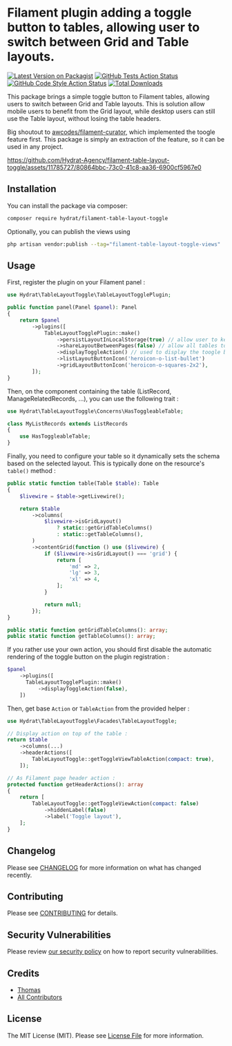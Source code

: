 # Filament plugin adding a toggle button to tables, allowing user to switch between Grid and Table layouts.

[![Latest Version on Packagist](https://img.shields.io/packagist/v/hydrat/filament-table-layout-toggle.svg?style=flat-square)](https://packagist.org/packages/hydrat/filament-table-layout-toggle)
[![GitHub Tests Action Status](https://img.shields.io/github/actions/workflow/status/hydrat/filament-table-layout-toggle/run-tests.yml?branch=main&label=tests&style=flat-square)](https://github.com/hydrat/filament-table-layout-toggle/actions?query=workflow%3Arun-tests+branch%3Amain)
[![GitHub Code Style Action Status](https://img.shields.io/github/actions/workflow/status/hydrat/filament-table-layout-toggle/fix-php-code-style-issues.yml?branch=main&label=code%20style&style=flat-square)](https://github.com/hydrat/filament-table-layout-toggle/actions?query=workflow%3A"Fix+PHP+code+style+issues"+branch%3Amain)
[![Total Downloads](https://img.shields.io/packagist/dt/hydrat/filament-table-layout-toggle.svg?style=flat-square)](https://packagist.org/packages/hydrat/filament-table-layout-toggle)



This package brings a simple toggle button to Filament tables, allowing users to switch between Grid and Table layouts. This is solution allow mobile users to benefit from the Grid layout, while desktop users can still use the Table layout, without losing the table headers.

Big shoutout to [awcodes/filament-curator](https://github.com/awcodes/filament-curator), which implemented the toogle feature first. This package is simply an extraction of the feature, so it can be used in any project.

https://github.com/Hydrat-Agency/filament-table-layout-toggle/assets/11785727/80864bbc-73c0-41c8-aa36-6900cf5967e0


## Installation

You can install the package via composer:

```bash
composer require hydrat/filament-table-layout-toggle
```

Optionally, you can publish the views using

```bash
php artisan vendor:publish --tag="filament-table-layout-toggle-views"
```

## Usage

First, register the plugin on your Filament panel :

```php
use Hydrat\TableLayoutToggle\TableLayoutTogglePlugin;

public function panel(Panel $panel): Panel
{
    return $panel
        ->plugins([
            TableLayoutTogglePlugin::make()
                ->persistLayoutInLocalStorage(true) // allow user to keep his layout preference in his local storage
                ->shareLayoutBetweenPages(false) // allow all tables to share the layout option (requires persistLayoutInLocalStorage to be true)
                ->displayToggleAction() // used to display the toogle button automatically, on the desired filament hook (defaults to table bar)
                ->listLayoutButtonIcon('heroicon-o-list-bullet')
                ->gridLayoutButtonIcon('heroicon-o-squares-2x2'),
        ]);
}
```

Then, on the component containing the table (ListRecord, ManageRelatedRecords, ...), you can use the following trait :

```php
use Hydrat\TableLayoutToggle\Concerns\HasToggleableTable;

class MyListRecords extends ListRecords
{
    use HasToggleableTable;
}
```

Finally, you need to configure your table so it dynamically sets the schema based on the selected layout. This is typically done on the resource's `table()` method :

```php
public static function table(Table $table): Table
{
    $livewire = $table->getLivewire();

    return $table
        ->columns(
            $livewire->isGridLayout()
                ? static::getGridTableColumns()
                : static::getTableColumns(),
        )
        ->contentGrid(function () use ($livewire) {
            if ($livewire->isGridLayout() === 'grid') {
                return [
                    'md' => 2,
                    'lg' => 3,
                    'xl' => 4,
                ];
            }

            return null;
        });
}

public static function getGridTableColumns(): array;
public static function getTableColumns(): array;
```

If you rather use your own action, you should first disable the automatic rendering of the toggle button on the plugin registration :

```php
$panel
    ->plugins([
      TableLayoutTogglePlugin::make()
          ->displayToggleAction(false),
    ])
```

Then, get base `Action` or `TableAction` from the provided helper :

```php
use Hydrat\TableLayoutToggle\Facades\TableLayoutToggle;

// Display action on top of the table :
return $table
    ->columns(...)
    ->headerActions([
        TableLayoutToggle::getToggleViewTableAction(compact: true),
    ]);

// As Filament page header action :
protected function getHeaderActions(): array
{
    return [
        TableLayoutToggle::getToggleViewAction(compact: false)
            ->hiddenLabel(false)
            ->label('Toggle layout'),
    ];
}

```

## Changelog

Please see [CHANGELOG](CHANGELOG.md) for more information on what has changed recently.

## Contributing

Please see [CONTRIBUTING](.github/CONTRIBUTING.md) for details.

## Security Vulnerabilities

Please review [our security policy](../../security/policy) on how to report security vulnerabilities.

## Credits

- [Thomas](https://github.com/Hydrat)
- [All Contributors](../../contributors)

## License

The MIT License (MIT). Please see [License File](LICENSE.md) for more information.
